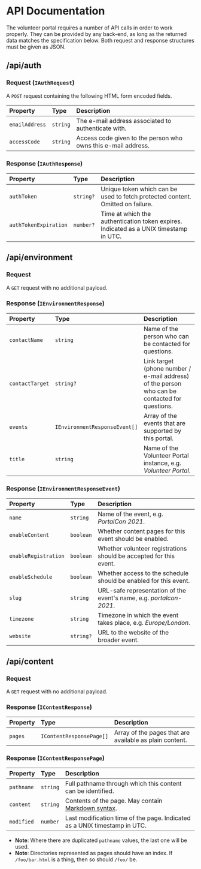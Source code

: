 # API Documentation
The volunteer portal requires a number of API calls in order to work properly. They can be provided
by any back-end, as long as the returned data matches the specification below. Both request and
response structures must be given as JSON.

## /api/auth

### Request (`IAuthRequest`)
A `POST` request containing the following HTML form encoded fields.

| Property         | Type     | Description |
| :---             | :---     | :--- |
| `emailAddress`   | `string` | The e-mail address associated to authenticate with. |
| `accessCode`     | `string` | Access code given to the person who owns this e-mail address. |

### Response (`IAuthResponse`)
| Property  | Type      | Description |
| :---      | :---      | :---        |
| `authToken`           | `string?`   | Unique token which can be used to fetch protected content. Omitted on failure. |
| `authTokenExpiration` | `number?`   | Time at which the authentication token expires. Indicated as a UNIX timestamp in UTC. |

## /api/environment

### Request
A `GET` request with no additional payload.

### Response (`IEnvironmentResponse`)
| Property         | Type      | Description |
| :---             | :---      | :--- |
| `contactName`    | `string`  | Name of the person who can be contacted for questions. |
| `contactTarget`  | `string?` | Link target (phone number / e-mail address) of the person who can be contacted for questions. |
| `events`         | `IEnvironmentResponseEvent[]` | Array of the events that are supported by this portal. |
| `title`          | `string`  | Name of the Volunteer Portal instance, e.g. _Volunteer Portal_. |

### Response (`IEnvironmentResponseEvent`)
| Property             | Type      | Description |
| :---                 | :---      | :--- |
| `name`               | `string`  | Name of the event, e.g. _PortalCon 2021_. |
| `enableContent`      | `boolean` | Whether content pages for this event should be enabled. |
| `enableRegistration` | `boolean` | Whether volunteer registrations should be accepted for this event. |
| `enableSchedule`     | `boolean` | Whether access to the schedule should be enabled for this event. |
| `slug`               | `string`  | URL-safe representation of the event's name, e.g. _portalcon-2021_. |
| `timezone`           | `string`  | Timezone in which the event takes place, e.g. _Europe/London_. |
| `website`            | `string?` | URL to the website of the broader event. |

## /api/content

### Request
A `GET` request with no additional payload.

### Response (`IContentResponse`)
| Property         | Type      | Description |
| :---             | :---      | :--- |
| `pages`          | `IContentResponsePage[]` | Array of the pages that are available as plain content. |

### Response (`IContentResponsePage`)
| Property         | Type      | Description |
| :---             | :---      | :--- |
| `pathname`       | `string` | Full pathname through which this content can be identified. |
| `content`        | `string` | Contents of the page. May contain [Markdown syntax](https://github.com/adam-p/markdown-here/wiki/Markdown-Cheatsheet). |
| `modified`       | `number` | Last modification time of the page. Indicated as a UNIX timestamp in UTC. |

  * **Note**: Where there are duplicated `pathname` values, the last one will be used.
  * **Note**: Directories represented as pages should have an index. If `/foo/bar.html` is a thing, then so should `/foo/` be.
